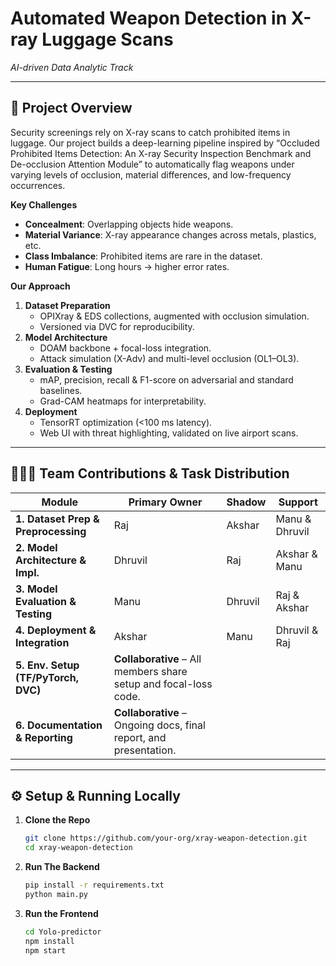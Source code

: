 # Automated Weapon Detection in X-ray Luggage Scans  
*AI-driven Data Analytic Track*

---

## 🚀 Project Overview
Security screenings rely on X-ray scans to catch prohibited items in luggage. Our project builds a deep-learning pipeline inspired by “Occluded Prohibited Items Detection: An X-ray Security Inspection Benchmark and De-occlusion Attention Module” to automatically flag weapons under varying levels of occlusion, material differences, and low-frequency occurrences.

**Key Challenges**  
- **Concealment**: Overlapping objects hide weapons.  
- **Material Variance**: X-ray appearance changes across metals, plastics, etc.  
- **Class Imbalance**: Prohibited items are rare in the dataset.  
- **Human Fatigue**: Long hours → higher error rates.

**Our Approach**  
1. **Dataset Preparation**  
   - OPIXray & EDS collections, augmented with occlusion simulation.  
   - Versioned via DVC for reproducibility.  
2. **Model Architecture**  
   - DOAM backbone + focal-loss integration.  
   - Attack simulation (X-Adv) and multi-level occlusion (OL1–OL3).  
3. **Evaluation & Testing**  
   - mAP, precision, recall & F1-score on adversarial and standard baselines.  
   - Grad-CAM heatmaps for interpretability.  
4. **Deployment**  
   - TensorRT optimization (<100 ms latency).  
   - Web UI with threat highlighting, validated on live airport scans.

---

## 🧑‍🤝‍🧑 Team Contributions & Task Distribution

| Module                                | Primary Owner | Shadow        | Support                                   |
|---------------------------------------|---------------|---------------|-------------------------------------------|
| **1. Dataset Prep & Preprocessing**   | Raj           | Akshar        | Manu & Dhruvil                            |
| **2. Model Architecture & Impl.**     | Dhruvil       | Raj           | Akshar & Manu                             |
| **3. Model Evaluation & Testing**     | Manu          | Dhruvil       | Raj & Akshar                              |
| **4. Deployment & Integration**       | Akshar        | Manu          | Dhruvil & Raj                             |
| **5. Env. Setup (TF/PyTorch, DVC)**   | **Collaborative** – All members share setup and focal-loss code. |
| **6. Documentation & Reporting**      | **Collaborative** – Ongoing docs, final report, and presentation. |

---
## ⚙️ Setup & Running Locally
1. **Clone the Repo**  
   ```bash
   git clone https://github.com/your-org/xray-weapon-detection.git
   cd xray-weapon-detection

2. **Run The Backend**  
   ```bash
   pip install -r requirements.txt
   python main.py

3. **Run the Frontend**  
   ```bash
   cd Yolo-predictor
   npm install
   npm start
